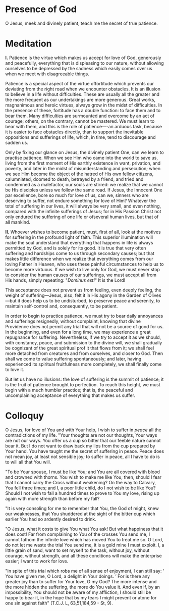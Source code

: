 # Presence of God

O Jesus, meek and divinely patient, teach me the secret of true patience.

# Meditation

**I.** Patience is the virtue which makes us accept for love of God, generously and peacefully, everything that is displeasing to our nature, without allowing ourselves to be depressed by the sadness which easily comes over us when we meet with disagreeable things.

Patience is a special aspect of the virtue offortitude which prevents our deviating from the right road when we encounter obstacles. It is an illusion to believe in a life without difficulties. These are usually all the greater and the more frequent as our undertakings are more generous. Great works, magnanimous and heroic virtues, always grow in the midst of difficulties. In the presence of these, fortitude has a double function: to face them and to bear them. Many difficulties are surmounted and overcome by an act of courage; others, on the contrary, cannot be mastered. We must learn to bear with them, and this is the role of patience—-an arduous task, because it is easier to face obstacles directly, than to support the inevitable oppositions and sufferings of life, which, in time, tend to discourage and sadden us.

Only by fixing our glance on Jesus, the divinely patient One, can we learn to practise patience. When we see Him who came into the world to save us, living from the first moment of His earthly existence in want, privation, and poverty, and later in the midst of misunderstanding and persecution; when we see Him become the object of the hatred of His own fellow citizens, calumniated, doomed to death, betrayed by a friend, and tried and condemned as a malefactor, our souls are stirred: we realize that we cannot be His disciples unless we follow the same road. If Jesus, the Innocent One par excellence, bore so much for love of us, can we, sinners who are deserving to suffer, not endure something for love of Him? Whatever the total of suffering in our lives, it will always be very small, and even nothing, compared with the infinite sufferings of Jesus; for in His Passion Christ not only endured the suffering of one life or ofseveral human lives, but that of all mankind.

**II.** Whoever wishes to become patient, must, first of all, look at the motives for suffering in the profound light of faith. This superior illumination will make the soul understand that everything that happens in life is always permitted by God, and is solely for its good. It is true that very often suffering and hardships come to us through secondary causes; but that makes little difference when we realize that everything comes from our loving Father in Heaven, who uses these painful circumstances to help us to become more virtuous. If we wish to live only for God, we must never stop to consider the human causes of our sufferings, we must accept all from His hands, simply repeating: "*Dominus est!*" It is the Lord!

This acceptance does not prevent us from feeling, even deeply feeling, the weight of suffering—Jesus, also, felt it in His agony in the Garden of Olives—but it does help us to be undisturbed, to preserve peace and serenity, to maintain self-control and, consequently, to be patient.

In order to begin to practice patience, we must try to bear daily annoyances and sufferings resignedly, without complaint, knowing that divine Providence does not permit any trial that will not be a source of good for us. In the beginning, and even for a long time, we may experience a great repugnance for suffering. Nevertheless, if we try to accept it as we should, with constancy, peace, and submission to the divine will, we shall gradually be cognizant of the great spiritual prof it that flows from it; we shall feel more detached from creatures and from ourselves, and closer to God. Then shall we come to value suffering spontaneously; and later, having experienced its spiritual fruitfulness more completely, we shall finally come to love it.

But let us have no illusions: the love of suffering is the summit of patience; it is the fruit of patience brought to perfection. To reach this height, we must begin with a much humbler practice; that is, the peaceful and uncomplaining acceptance of everything that makes us suffer.

# Colloquy

O Jesus, for love of You and with Your help, I wish to suffer in *peace* all the contradictions of my life. "Your thoughts are not our thoughts, Your ways are not our ways. You offer us a cup so bitter that our feeble nature cannot bear it. But I do not want to draw back my lips from the cup prepared by Your hand. You have taught me the secret of suffering in peace. Peace does not mean joy, at least not sensible joy; to suffer in peace, all I have to do is to will all that You will.

"To be Your spouse, I must be like You; and You are all covered with blood and crowned with thorns. You wish to make me like You; then, should I fear that I cannot carry the Cross without weakening? On the way to Calvary, You fell three times; and I, a poor little child, do I not wish to be like You? Should I not wish to fall a hundred times to prove to You my love, rising up again with more strength than before my fall?

"It is very consoling for me to remember that You, the God of might, knew our weaknesses, that You shuddered at the sight of the bitter cup which earlier You had so ardently desired to drink.

"O Jesus, what it costs to give You what You ask! But what happiness that it does cost! Far from complaining to You of the crosses You send me, I cannot fathom the infinite love which has moved You to treat me so. O Lord, do not let me waste the trial You send me, it is a gold mine I must exploit. I, a little grain of sand, want to set myself to the task, without joy, without courage, without strength, and all these conditions will make the enterprise easier; I want to work for love.

"In spite of this trial which robs me of all sense of enjoyment, I can still say: ‘ You have given me, O Lord, a delight in Your doings. ’ For is there any greater joy than to suffer for Your love, O my God? The more intense and the more hidden the suffering, the more do You value it. And even if, by an impossibility, You should not be aware of my affliction, I should still be happy to bear it, in the hope that by my tears I might prevent or atone for one sin against faith" (T.C.J. L, 63,51,184,59 - St, 9).
